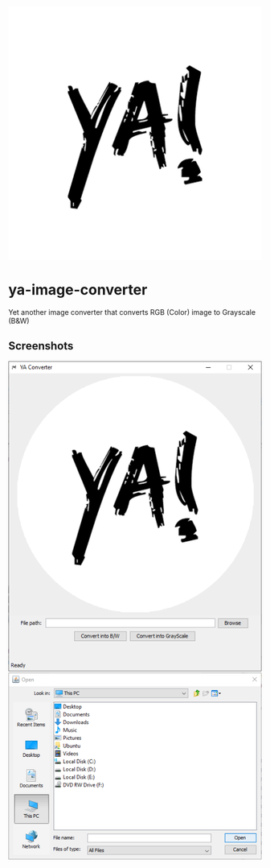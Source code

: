![logo](https://github.com/KrishnaMoorthy12/ya-image-converter/blob/master/raw/logo.png?raw=true)
# ya-image-converter
Yet another image converter that converts RGB (Color) image to Grayscale (B&amp;W)
## Screenshots
![ss1](https://github.com/KrishnaMoorthy12/ya-image-converter/blob/master/screenshots/ss-yac-1.png?raw=true)
![ss2](https://github.com/KrishnaMoorthy12/ya-image-converter/blob/master/screenshots/ss-yac-2.png?raw=true)
